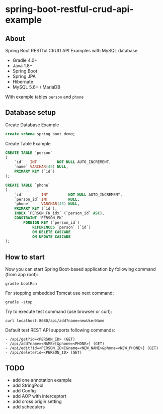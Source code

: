 # spring-boot-restful-crud-api-example

## About
Spring Boot RESTful CRUD API Examples with MySQL database

+ Gradle 4.0+
+ Java 1.8+
+ Spring Boot
+ Spring JPA
+ Hibernate
+ MySQL 5.6+ / MariaDB

With example tables ```person``` and ```phone```

## Database setup

Create Database Example

```sql
create schema spring_boot_demo;
```

Create Table Example

```sql
CREATE TABLE `person`
(
    `id`   INT         NOT NULL AUTO_INCREMENT,
    `name` VARCHAR(45) NULL,
    PRIMARY KEY (`id`)
);
```

```sql
CREATE TABLE `phone`
(
    `id`        INT         NOT NULL AUTO_INCREMENT,
    `person_id` INT         NULL,
    `phone`     VARCHAR(45) NULL,
    PRIMARY KEY (`id`),
    INDEX `PERSON_FK_idx` (`person_id` ASC),
    CONSTRAINT `PERSON_FK`
        FOREIGN KEY (`person_id`)
            REFERENCES `person` (`id`)
            ON DELETE CASCADE
            ON UPDATE CASCADE
);
```

## How to start

Now you can start Spring Boot-based application by following command (from app root):

```
gradle bootRun
```

For stopping embedded Tomcat use next command:

```
gradle -stop
```

Try to execute test command (use browser or curl):

```
curl localhost:8080/api/add?name=newUserName
```

Default test REST API supports following commands:

```
- /api/get?id=<PERSON_ID> (GET)
- /api/add?name=<NAME>[&phone=<PHONE>] (GET)
- /api/edit?id=<PERSON_ID>[&name=<NEW_NAME>&phone=<NEW_PHONE>] (GET)
- /api/delete?id=<PERSON_ID> (GET)
```

## TODO

+ add one annotation example
+ add StringPool
+ add Config
+ add AOP with interceptort
+ add cross origin setting
+ add schedulers
